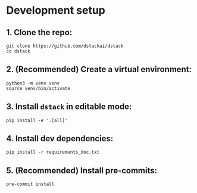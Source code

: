 # Development setup

## 1. Clone the repo:

```shell
git clone https://github.com/dstackai/dstack
cd dstack
```
   
## 2. (Recommended) Create a virtual environment:

```shell
python3 -m venv venv
source venv/bin/activate
```
   
## 3. Install `dstack` in editable mode:

```shell
pip install -e '.[all]'
```

## 4. Install dev dependencies:

```shell
pip install -r requirements_doc.txt
```

## 5. (Recommended) Install pre-commits:

```shell
pre-commit install
```
